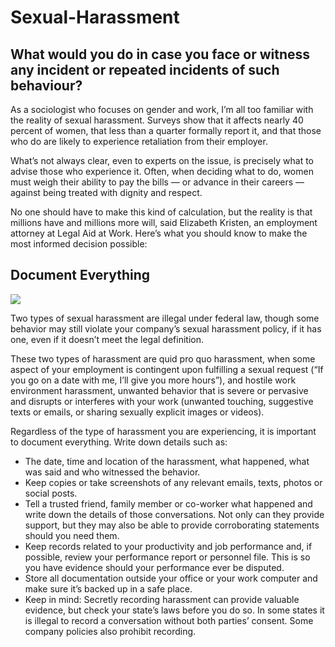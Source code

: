 # Sexual-Harassment

## What would you do in case you face or witness any incident or repeated incidents of such behaviour?


As a sociologist who focuses on gender and work, I’m all too familiar with the reality of sexual harassment. Surveys show that it affects nearly 40 percent of women, that less than a quarter formally report it, and that those who do are likely to experience retaliation from their employer. 

What’s not always clear, even to experts on the issue, is precisely what to advise those who experience it. Often, when deciding what to do, women must weigh their ability to pay the bills — or advance in their careers — against being treated with dignity and respect. 

No one should have to make this kind of calculation, but the reality is that millions have and millions more will, said Elizabeth Kristen, an employment attorney at Legal Aid at Work. Here’s what you should know to make the most informed decision possible:

## Document Everything

![](https://media.istockphoto.com/vectors/contract-papers-document-folder-with-stamp-and-text-stack-of-with-vector-id1153672822?s=612x612)


Two types of sexual harassment are illegal under federal law, though some behavior may still violate your company’s sexual harassment policy, if it has one, even if it doesn’t meet the legal definition. 

These two types of harassment are quid pro quo harassment, when some aspect of your employment is contingent upon fulfilling a sexual request (“If you go on a date with me, I’ll give you more hours”), and hostile work environment harassment, unwanted behavior that is severe or pervasive and disrupts or interferes with your work (unwanted touching, suggestive texts or emails, or sharing sexually explicit images or videos).

Regardless of the type of harassment you are experiencing, it is important to document everything. Write down details such as:

* The date, time and location of the harassment, what happened, what was said and who witnessed the behavior. 
* Keep copies or take screenshots of any relevant emails, texts, photos or social posts. 
* Tell a trusted friend, family member or co-worker what happened and write down the details of those conversations. Not only can they provide support, but they may also be able to provide corroborating statements should you need them. 
* Keep records related to your productivity and job performance and, if possible, review your performance report or personnel file. This is so you have evidence should your performance ever be disputed.
* Store all documentation outside your office or your work computer and make sure it’s backed up in a safe place.   
* Keep in mind: Secretly recording harassment can provide valuable evidence, but check your state’s laws before you do so. In some states it is illegal to record a conversation without both parties’ consent. Some company policies also prohibit recording. 
